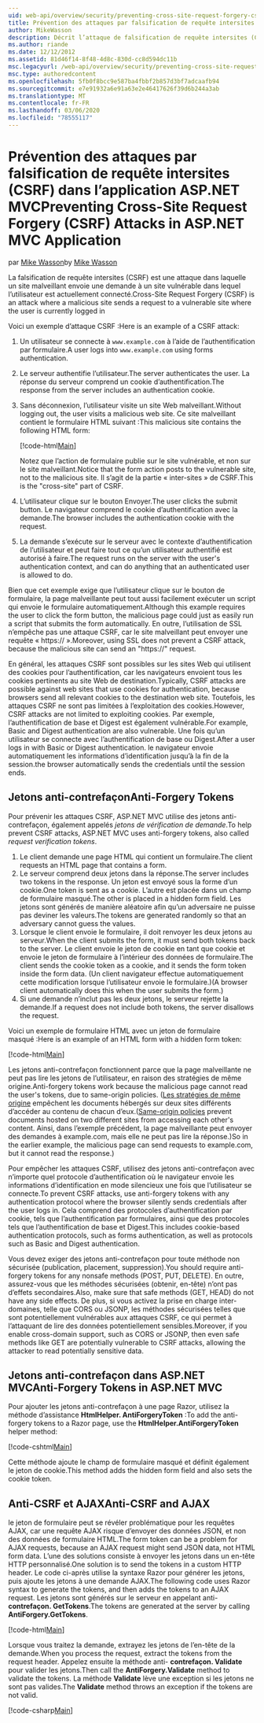 ```yaml
---
uid: web-api/overview/security/preventing-cross-site-request-forgery-csrf-attacks
title: Prévention des attaques par falsification de requête intersites (CSRF) dans ASP.NET MVC
author: MikeWasson
description: Décrit l’attaque de falsification de requête intersites (CSRF) et comment implémenter des mesures anti-CSRF dans ASP.NET Web MVC.
ms.author: riande
ms.date: 12/12/2012
ms.assetid: 81d46f14-8f48-4d8c-830d-cc8d594dc11b
msc.legacyurl: /web-api/overview/security/preventing-cross-site-request-forgery-csrf-attacks
msc.type: authoredcontent
ms.openlocfilehash: 5fb0f8bcc9e587ba4fbbf2b857d3bf7adcaafb94
ms.sourcegitcommit: e7e91932a6e91a63e2e46417626f39d6b244a3ab
ms.translationtype: MT
ms.contentlocale: fr-FR
ms.lasthandoff: 03/06/2020
ms.locfileid: "78555117"
---
```

# <a name="preventing-cross-site-request-forgery-csrf-attacks-in-aspnet-mvc-application"></a><span data-ttu-id="3ab6c-103">Prévention des attaques par falsification de requête intersites (CSRF) dans l’application ASP.NET MVC</span><span class="sxs-lookup"><span data-stu-id="3ab6c-103">Preventing Cross-Site Request Forgery (CSRF) Attacks in ASP.NET MVC Application</span></span>

<span data-ttu-id="3ab6c-104">par [Mike Wasson](https://github.com/MikeWasson)</span><span class="sxs-lookup"><span data-stu-id="3ab6c-104">by [Mike Wasson](https://github.com/MikeWasson)</span></span>

<span data-ttu-id="3ab6c-105">La falsification de requête intersites (CSRF) est une attaque dans laquelle un site malveillant envoie une demande à un site vulnérable dans lequel l’utilisateur est actuellement connecté.</span><span class="sxs-lookup"><span data-stu-id="3ab6c-105">Cross-Site Request Forgery (CSRF) is an attack where a malicious site sends a request to a vulnerable site where the user is currently logged in</span></span>

<span data-ttu-id="3ab6c-106">Voici un exemple d’attaque CSRF :</span><span class="sxs-lookup"><span data-stu-id="3ab6c-106">Here is an example of a CSRF attack:</span></span>

1. <span data-ttu-id="3ab6c-107">Un utilisateur se connecte à `www.example.com` à l’aide de l’authentification par formulaire.</span><span class="sxs-lookup"><span data-stu-id="3ab6c-107">A user logs into `www.example.com` using forms authentication.</span></span>
2. <span data-ttu-id="3ab6c-108">Le serveur authentifie l’utilisateur.</span><span class="sxs-lookup"><span data-stu-id="3ab6c-108">The server authenticates the user.</span></span> <span data-ttu-id="3ab6c-109">La réponse du serveur comprend un cookie d’authentification.</span><span class="sxs-lookup"><span data-stu-id="3ab6c-109">The response from the server includes an authentication cookie.</span></span>
3. <span data-ttu-id="3ab6c-110">Sans déconnexion, l’utilisateur visite un site Web malveillant.</span><span class="sxs-lookup"><span data-stu-id="3ab6c-110">Without logging out, the user visits a malicious web site.</span></span> <span data-ttu-id="3ab6c-111">Ce site malveillant contient le formulaire HTML suivant :</span><span class="sxs-lookup"><span data-stu-id="3ab6c-111">This malicious site contains the following HTML form:</span></span> 

    [!code-html[Main](preventing-cross-site-request-forgery-csrf-attacks/samples/sample1.html)]

    <span data-ttu-id="3ab6c-112">Notez que l’action de formulaire publie sur le site vulnérable, et non sur le site malveillant.</span><span class="sxs-lookup"><span data-stu-id="3ab6c-112">Notice that the form action posts to the vulnerable site, not to the malicious site.</span></span> <span data-ttu-id="3ab6c-113">Il s’agit de la partie « inter-sites » de CSRF.</span><span class="sxs-lookup"><span data-stu-id="3ab6c-113">This is the "cross-site" part of CSRF.</span></span>
4. <span data-ttu-id="3ab6c-114">L’utilisateur clique sur le bouton Envoyer.</span><span class="sxs-lookup"><span data-stu-id="3ab6c-114">The user clicks the submit button.</span></span> <span data-ttu-id="3ab6c-115">Le navigateur comprend le cookie d’authentification avec la demande.</span><span class="sxs-lookup"><span data-stu-id="3ab6c-115">The browser includes the authentication cookie with the request.</span></span>
5. <span data-ttu-id="3ab6c-116">La demande s’exécute sur le serveur avec le contexte d’authentification de l’utilisateur et peut faire tout ce qu’un utilisateur authentifié est autorisé à faire.</span><span class="sxs-lookup"><span data-stu-id="3ab6c-116">The request runs on the server with the user's authentication context, and can do anything that an authenticated user is allowed to do.</span></span>

<span data-ttu-id="3ab6c-117">Bien que cet exemple exige que l’utilisateur clique sur le bouton de formulaire, la page malveillante peut tout aussi facilement exécuter un script qui envoie le formulaire automatiquement.</span><span class="sxs-lookup"><span data-stu-id="3ab6c-117">Although this example requires the user to click the form button, the malicious page could just as easily run a script that submits the form automatically.</span></span> <span data-ttu-id="3ab6c-118">En outre, l’utilisation de SSL n’empêche pas une attaque CSRF, car le site malveillant peut envoyer une requête « https:// ».</span><span class="sxs-lookup"><span data-stu-id="3ab6c-118">Moreover, using SSL does not prevent a CSRF attack, because the malicious site can send an "https://" request.</span></span>

<span data-ttu-id="3ab6c-119">En général, les attaques CSRF sont possibles sur les sites Web qui utilisent des cookies pour l’authentification, car les navigateurs envoient tous les cookies pertinents au site Web de destination.</span><span class="sxs-lookup"><span data-stu-id="3ab6c-119">Typically, CSRF attacks are possible against web sites that use cookies for authentication, because browsers send all relevant cookies to the destination web site.</span></span> <span data-ttu-id="3ab6c-120">Toutefois, les attaques CSRF ne sont pas limitées à l’exploitation des cookies.</span><span class="sxs-lookup"><span data-stu-id="3ab6c-120">However, CSRF attacks are not limited to exploiting cookies.</span></span> <span data-ttu-id="3ab6c-121">Par exemple, l’authentification de base et Digest est également vulnérable.</span><span class="sxs-lookup"><span data-stu-id="3ab6c-121">For example, Basic and Digest authentication are also vulnerable.</span></span> <span data-ttu-id="3ab6c-122">Une fois qu’un utilisateur se connecte avec l’authentification de base ou Digest.</span><span class="sxs-lookup"><span data-stu-id="3ab6c-122">After a user logs in with Basic or Digest authentication.</span></span> <span data-ttu-id="3ab6c-123">le navigateur envoie automatiquement les informations d’identification jusqu’à la fin de la session.</span><span class="sxs-lookup"><span data-stu-id="3ab6c-123">the browser automatically sends the credentials until the session ends.</span></span>

## <a name="anti-forgery-tokens"></a><span data-ttu-id="3ab6c-124">Jetons anti-contrefaçon</span><span class="sxs-lookup"><span data-stu-id="3ab6c-124">Anti-Forgery Tokens</span></span>

<span data-ttu-id="3ab6c-125">Pour prévenir les attaques CSRF, ASP.NET MVC utilise des jetons anti-contrefaçon, également appelés *jetons de vérification de demande*.</span><span class="sxs-lookup"><span data-stu-id="3ab6c-125">To help prevent CSRF attacks, ASP.NET MVC uses anti-forgery tokens, also called *request verification tokens*.</span></span>

1. <span data-ttu-id="3ab6c-126">Le client demande une page HTML qui contient un formulaire.</span><span class="sxs-lookup"><span data-stu-id="3ab6c-126">The client requests an HTML page that contains a form.</span></span>
2. <span data-ttu-id="3ab6c-127">Le serveur comprend deux jetons dans la réponse.</span><span class="sxs-lookup"><span data-stu-id="3ab6c-127">The server includes two tokens in the response.</span></span> <span data-ttu-id="3ab6c-128">Un jeton est envoyé sous la forme d’un cookie.</span><span class="sxs-lookup"><span data-stu-id="3ab6c-128">One token is sent as a cookie.</span></span> <span data-ttu-id="3ab6c-129">L’autre est placée dans un champ de formulaire masqué.</span><span class="sxs-lookup"><span data-stu-id="3ab6c-129">The other is placed in a hidden form field.</span></span> <span data-ttu-id="3ab6c-130">Les jetons sont générés de manière aléatoire afin qu’un adversaire ne puisse pas deviner les valeurs.</span><span class="sxs-lookup"><span data-stu-id="3ab6c-130">The tokens are generated randomly so that an adversary cannot guess the values.</span></span>
3. <span data-ttu-id="3ab6c-131">Lorsque le client envoie le formulaire, il doit renvoyer les deux jetons au serveur.</span><span class="sxs-lookup"><span data-stu-id="3ab6c-131">When the client submits the form, it must send both tokens back to the server.</span></span> <span data-ttu-id="3ab6c-132">Le client envoie le jeton de cookie en tant que cookie et envoie le jeton de formulaire à l’intérieur des données de formulaire.</span><span class="sxs-lookup"><span data-stu-id="3ab6c-132">The client sends the cookie token as a cookie, and it sends the form token inside the form data.</span></span> <span data-ttu-id="3ab6c-133">(Un client navigateur effectue automatiquement cette modification lorsque l’utilisateur envoie le formulaire.)</span><span class="sxs-lookup"><span data-stu-id="3ab6c-133">(A browser client automatically does this when the user submits the form.)</span></span>
4. <span data-ttu-id="3ab6c-134">Si une demande n’inclut pas les deux jetons, le serveur rejette la demande.</span><span class="sxs-lookup"><span data-stu-id="3ab6c-134">If a request does not include both tokens, the server disallows the request.</span></span>

<span data-ttu-id="3ab6c-135">Voici un exemple de formulaire HTML avec un jeton de formulaire masqué :</span><span class="sxs-lookup"><span data-stu-id="3ab6c-135">Here is an example of an HTML form with a hidden form token:</span></span>

[!code-html[Main](preventing-cross-site-request-forgery-csrf-attacks/samples/sample2.html)]

<span data-ttu-id="3ab6c-136">Les jetons anti-contrefaçon fonctionnent parce que la page malveillante ne peut pas lire les jetons de l’utilisateur, en raison des stratégies de même origine.</span><span class="sxs-lookup"><span data-stu-id="3ab6c-136">Anti-forgery tokens work because the malicious page cannot read the user's tokens, due to same-origin policies.</span></span> <span data-ttu-id="3ab6c-137">([Les stratégies de même origine](http://www.w3.org/Security/wiki/Same_Origin_Policy) empêchent les documents hébergés sur deux sites différents d’accéder au contenu de chacun d’eux.</span><span class="sxs-lookup"><span data-stu-id="3ab6c-137">([Same-origin policies](http://www.w3.org/Security/wiki/Same_Origin_Policy) prevent documents hosted on two different sites from accessing each other's content.</span></span> <span data-ttu-id="3ab6c-138">Ainsi, dans l’exemple précédent, la page malveillante peut envoyer des demandes à example.com, mais elle ne peut pas lire la réponse.)</span><span class="sxs-lookup"><span data-stu-id="3ab6c-138">So in the earlier example, the malicious page can send requests to example.com, but it cannot read the response.)</span></span>

<span data-ttu-id="3ab6c-139">Pour empêcher les attaques CSRF, utilisez des jetons anti-contrefaçon avec n’importe quel protocole d’authentification où le navigateur envoie les informations d’identification en mode silencieux une fois que l’utilisateur se connecte.</span><span class="sxs-lookup"><span data-stu-id="3ab6c-139">To prevent CSRF attacks, use anti-forgery tokens with any authentication protocol where the browser silently sends credentials after the user logs in.</span></span> <span data-ttu-id="3ab6c-140">Cela comprend des protocoles d’authentification par cookie, tels que l’authentification par formulaires, ainsi que des protocoles tels que l’authentification de base et Digest.</span><span class="sxs-lookup"><span data-stu-id="3ab6c-140">This includes cookie-based authentication protocols, such as forms authentication, as well as protocols such as Basic and Digest authentication.</span></span>

<span data-ttu-id="3ab6c-141">Vous devez exiger des jetons anti-contrefaçon pour toute méthode non sécurisée (publication, placement, suppression).</span><span class="sxs-lookup"><span data-stu-id="3ab6c-141">You should require anti-forgery tokens for any nonsafe methods (POST, PUT, DELETE).</span></span> <span data-ttu-id="3ab6c-142">En outre, assurez-vous que les méthodes sécurisées (obtenir, en-tête) n’ont pas d’effets secondaires.</span><span class="sxs-lookup"><span data-stu-id="3ab6c-142">Also, make sure that safe methods (GET, HEAD) do not have any side effects.</span></span> <span data-ttu-id="3ab6c-143">De plus, si vous activez la prise en charge inter-domaines, telle que CORS ou JSONP, les méthodes sécurisées telles que sont potentiellement vulnérables aux attaques CSRF, ce qui permet à l’attaquant de lire des données potentiellement sensibles.</span><span class="sxs-lookup"><span data-stu-id="3ab6c-143">Moreover, if you enable cross-domain support, such as CORS or JSONP, then even safe methods like GET are potentially vulnerable to CSRF attacks, allowing the attacker to read potentially sensitive data.</span></span>

## <a name="anti-forgery-tokens-in-aspnet-mvc"></a><span data-ttu-id="3ab6c-144">Jetons anti-contrefaçon dans ASP.NET MVC</span><span class="sxs-lookup"><span data-stu-id="3ab6c-144">Anti-Forgery Tokens in ASP.NET MVC</span></span>

<span data-ttu-id="3ab6c-145">Pour ajouter les jetons anti-contrefaçon à une page Razor, utilisez la méthode d’assistance **HtmlHelper. AntiForgeryToken** :</span><span class="sxs-lookup"><span data-stu-id="3ab6c-145">To add the anti-forgery tokens to a Razor page, use the **HtmlHelper.AntiForgeryToken** helper method:</span></span>

[!code-cshtml[Main](preventing-cross-site-request-forgery-csrf-attacks/samples/sample3.cshtml)]

<span data-ttu-id="3ab6c-146">Cette méthode ajoute le champ de formulaire masqué et définit également le jeton de cookie.</span><span class="sxs-lookup"><span data-stu-id="3ab6c-146">This method adds the hidden form field and also sets the cookie token.</span></span>

## <a name="anti-csrf-and-ajax"></a><span data-ttu-id="3ab6c-147">Anti-CSRF et AJAX</span><span class="sxs-lookup"><span data-stu-id="3ab6c-147">Anti-CSRF and AJAX</span></span>

<span data-ttu-id="3ab6c-148">le jeton de formulaire peut se révéler problématique pour les requêtes AJAX, car une requête AJAX risque d’envoyer des données JSON, et non des données de formulaire HTML.</span><span class="sxs-lookup"><span data-stu-id="3ab6c-148">The form token can be a problem for AJAX requests, because an AJAX request might send JSON data, not HTML form data.</span></span> <span data-ttu-id="3ab6c-149">L’une des solutions consiste à envoyer les jetons dans un en-tête HTTP personnalisé.</span><span class="sxs-lookup"><span data-stu-id="3ab6c-149">One solution is to send the tokens in a custom HTTP header.</span></span> <span data-ttu-id="3ab6c-150">Le code ci-après utilise la syntaxe Razor pour générer les jetons, puis ajoute les jetons à une demande AJAX.</span><span class="sxs-lookup"><span data-stu-id="3ab6c-150">The following code uses Razor syntax to generate the tokens, and then adds the tokens to an AJAX request.</span></span> <span data-ttu-id="3ab6c-151">Les jetons sont générés sur le serveur en appelant anti- **contrefaçon. GetTokens**.</span><span class="sxs-lookup"><span data-stu-id="3ab6c-151">The tokens are generated at the server by calling **AntiForgery.GetTokens**.</span></span>

[!code-html[Main](preventing-cross-site-request-forgery-csrf-attacks/samples/sample4.html)]

<span data-ttu-id="3ab6c-152">Lorsque vous traitez la demande, extrayez les jetons de l’en-tête de la demande.</span><span class="sxs-lookup"><span data-stu-id="3ab6c-152">When you process the request, extract the tokens from the request header.</span></span> <span data-ttu-id="3ab6c-153">Appelez ensuite la méthode anti- **contrefaçon. Validate** pour valider les jetons.</span><span class="sxs-lookup"><span data-stu-id="3ab6c-153">Then call the **AntiForgery.Validate** method to validate the tokens.</span></span> <span data-ttu-id="3ab6c-154">La méthode **Validate** lève une exception si les jetons ne sont pas valides.</span><span class="sxs-lookup"><span data-stu-id="3ab6c-154">The **Validate** method throws an exception if the tokens are not valid.</span></span>

[!code-csharp[Main](preventing-cross-site-request-forgery-csrf-attacks/samples/sample5.cs)]
